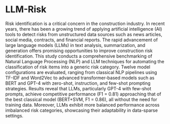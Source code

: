 # LLM-Risk
Risk identification is a critical concern in the construction industry. In recent years, there has been a growing trend of applying artificial intelligence (AI) tools to detect risks from unstructured data sources such as news articles, social media, contracts, and financial reports. The rapid advancement of large language models (LLMs) in text analysis, summarization, and generation offers promising opportunities to improve construction risk identification. This study conducts a comprehensive benchmarking of Natural Language Processing (NLP) and LLM techniques for automating the classification of risk items into a generic risk category. Twelve model configurations are evaluated, ranging from classical NLP pipelines using TF-IDF and Word2Vec to advanced transformer-based models such as BERT and GPT-4 with zero-shot, instruction, and few-shot prompting strategies. Results reveal that LLMs, particularly GPT-4 with few-shot prompts, achieve competitive performance (F1 = 0.81) approaching that of the best classical model (BERT+SVM, F1 = 0.86), all without the need for training data. Moreover, LLMs exhibit more balanced performance across imbalanced risk categories, showcasing their adaptability in data-sparse settings.
